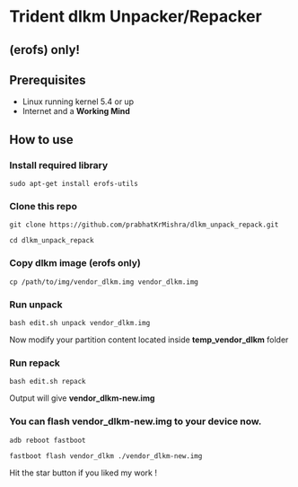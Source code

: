 # Trident dlkm Unpacker/Repacker
## (erofs) only!

## Prerequisites ###
- Linux running kernel 5.4 or up
- Internet and a **Working Mind**

## How to use ###

### Install required library
```
sudo apt-get install erofs-utils
```

### Clone this repo

```
git clone https://github.com/prabhatKrMishra/dlkm_unpack_repack.git

cd dlkm_unpack_repack
```

### Copy dlkm image (erofs only)
```
cp /path/to/img/vendor_dlkm.img vendor_dlkm.img
```

### Run unpack
```
bash edit.sh unpack vendor_dlkm.img
```

Now modify your partition content located inside **temp_vendor_dlkm** folder

### Run repack
```
bash edit.sh repack
```

Output will give **vendor_dlkm-new.img**

### You can flash vendor_dlkm-new.img to your device now.
```
adb reboot fastboot

fastboot flash vendor_dlkm ./vendor_dlkm-new.img
```

Hit the star button if you liked my work !
